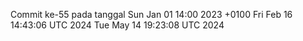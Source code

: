 Commit ke-55 pada tanggal Sun Jan 01 14:00 2023 +0100
Fri Feb 16 14:43:06 UTC 2024
Tue May 14 19:23:08 UTC 2024
